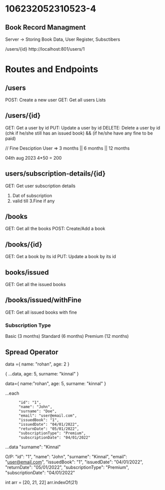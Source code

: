 # 106232052310523-4

## Book Record Managment 
Server -> Storing Book Data, User Register, Subsctibers

/users/{id}
http://localhost:801/users/1

# Routes and Endpoints

## /users
POST: Create a new user
GET: Get all users Lists

## /users/{id}
GET: Get a user by id
PUT: Update a user by id
DELETE: Delete a user by id (chk if he/she still has an issued book) && (if he/she have any fine to be paid)

// Fine Desciption
User => 3 months || 6 months || 12 months

04th aug 2023  4*50 = 200


## users/subscription-details/{id}
GET: Get user subscription details
1. Dat of subscription
2. valid till
3.Fine if any 


## /books
GET: Get all the books
POST: Create/Add a book


## /books/{id}
GET: Get a book by its id
PUT: Update a book by its id


## books/issued
GET: Get all the issued books


## /books/issued/withFine
GET: Get all issued books with fine


### Subscription Type
Basic       (3 months)
Standard    (6 months)
Premium     (12 months)




## Spread Operator
data ={
    name: "rohan",
    age: 2
}

{
    ...data,
    age: 5,
    surname: "kinnal"
}

data={
    name:"rohan",
    age: 5,
    surname: "kinnal"
    }



...each

          "id": "1",
          "name": "John",
          "surname": "Doe",
          "email": "user@email.com",
          "issuedBook": "1",
          "issuedDate": "04/01/2022",
          "returnDate": "05/01/2022",
          "subscriptionType": "Premium",
          "subscriptionDate": "04/01/2022"

...data
        "surname": "Kinnal" 

O/P:
          "id": "1",
          "name": "John",
          "surname": "Kinnal",
          "email": "user@email.com",
          "issuedBook": "1",
          "issuedDate": "04/01/2022",
          "returnDate": "05/01/2022",
          "subscriptionType": "Premium",
          "subscriptionDate": "04/01/2022"


int arr = [20, 21, 22]
arr.indexOf(21)
